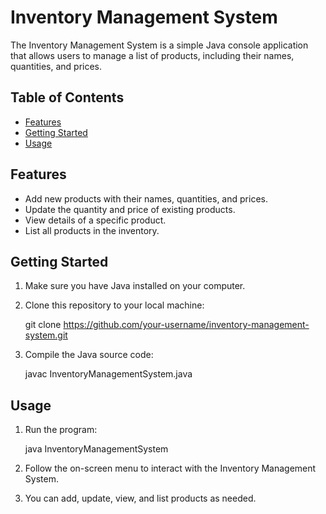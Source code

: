 # Inventory Management System
The Inventory Management System is a simple Java console application that allows users to manage a list of products, including their names, quantities, and prices.

## Table of Contents
- [Features](#features)
- [Getting Started](#getting-started)
- [Usage](#usage)

## Features
- Add new products with their names, quantities, and prices.
- Update the quantity and price of existing products.
- View details of a specific product.
- List all products in the inventory.

## Getting Started
1. Make sure you have Java installed on your computer.
2. Clone this repository to your local machine:

   git clone https://github.com/your-username/inventory-management-system.git
4. Compile the Java source code:

   javac InventoryManagementSystem.java

## Usage
1. Run the program:

   java InventoryManagementSystem
3. Follow the on-screen menu to interact with the Inventory Management System.
4. You can add, update, view, and list products as needed.

